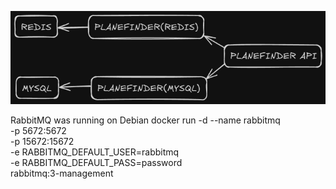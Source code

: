 ![](https://github.com/flow2708/planefinder-api-spring-data/blob/main/screenshots/planefinder-microservices.png?raw=true)

RabbitMQ was running on Debian
docker run -d --name rabbitmq \
  -p 5672:5672 \
  -p 15672:15672 \
  -e RABBITMQ_DEFAULT_USER=rabbitmq \
  -e RABBITMQ_DEFAULT_PASS=password \
  rabbitmq:3-management
